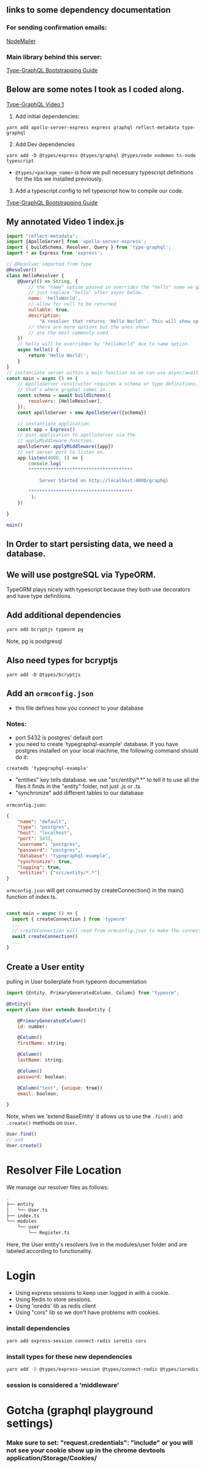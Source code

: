 ## links to some dependency documentation

### For sending confirmation emails:
[NodeMailer](http://nodemailer.com/about/)

### Main library behind this server: 
[Type-GraphQL Bootstrapping Guide](https://19majkel94.github.io/type-graphql/docs/bootstrap.html)


## Below are some notes I took as I coded along.

[Type-GraphQL Video 1](https://www.youtube.com/watch?v=8yZImm2A1KE)

1. Add initial dependencies:
```
yarn add apollo-server-express express graphql reflect-metadata type-graphql
```
2. Add Dev dependencies
```
yarn add -D @types/express @types/graphql @types/node nodemon ts-node typescript
```
 - `@types/<package_name>` is how we pull necessary typescript definitions for the libs we installed previously.

3. Add a typescript.config to tell typescript how to compile our code.

[Type-GraphQL Bootstrapping Guide](https://19majkel94.github.io/type-graphql/docs/bootstrap.html)

## My annotated Video 1 index.js

```javascript
import "reflect-metadata";
import {ApolloServer} from 'apollo-server-express';
import { buildSchema, Resolver, Query } from 'type-graphql';
import * as Express from 'express';

// @Resolver imported from type
@Resolver()
class HelloResolver {
    @Query(() => String, {
        // the "name" option passed in overrides the "hello" name we give the query below.  Could also
        // just replace "hello" after async below.
        name: 'helloWorld',
        // allow for null to be returned
        nullable: true,
        description:
            "A resolver that returns 'Hello World!'. This will show up in the schema documentation visible in GraphQL Playground.",
        // there are more options but the ones shown
        // are the most commonly used.
    })
    // hello will be overridden by "helloWorld" due to name option.
    async hello() {
        return 'Hello World!';
    }
}
// instanciate server within a main function so we can use async/await
const main = async () => {
    // ApolloServer constructor requires a schema or type definitions.
    // that's where graphql comes in..
    const schema = await buildSchema({
        resolvers: [HelloResolver],
    });
    const apolloServer = new ApolloServer({schema})

    // instantiate application
    const app = Express()
    // pass application to apolloServer via the
    // applyMiddleware function.
    apolloServer.applyMiddleware({app})
    // set server port to listen on.
    app.listen(4000, () => {
        console.log(`
        **************************************

            Server Started on http://localhost:4000/graphql

        **************************************
        `);
    })

}

main()
```
## In Order to start persisting data, we need a database.
## We will use postgreSQL via TypeORM.

TypeORM plays nicely with typescript because they both use decorators and have type definitions.

## Add additional dependencies

```sh
yarn add bcryptjs typeorm pg
```  
Note, pg is postgresql

## Also need types for bcryptjs
```
yarn add -D @types/bcryptjs
```

## Add an `ormconfig.json`
 - this file defines how you connect to your database
### Notes:
 - port 5432 is postgres' default port
 - you need to create 'typegraphql-example' database. If you have postgres installed on your local machine, the following command should do it:
```
createdb 'typegraphql-example'
```
 - "entities" key tells database. we use "src/entity/\*.\*" to tell it to use all the files it finds in the "entity" folder, not just .js or .ts.
 - "synchronize" add different tables to our database


`ormconfig.json`:
```json
{
    "name": "default",
    "type": "postgres",
    "host": "localhost",
    "port": 5432,
    "username": "postgres",
    "password": "postgres",
    "database": "typegraphql-example",
    "synchronize": true,
    "logging": true,
    "entities": ["src/entity/*.*"]
}
```

`ormconfig.json` will get consumed by createConnection() in the main() function of index.ts.

```javascript

const main = async () => {
  import { createConnection } from 'typeorm'  
  ...
  // createConnection will read from ormconfig.json to make the connection to the database.
  await createConnection()
  ...
}
```

## Create a User entity

pulling in User boilerplate from typeorm documentation

```javascript
import {Entity, PrimaryGeneratedColumn, Column} from "typeorm";

@Entity()
export class User extends BaseEntity {

    @PrimaryGeneratedColumn()
    id: number;

    @Column()
    firstName: string;

    @Column()
    lastName: string;

    @Column()
    password: boolean;

    @Column("text", {unique: true})
    email: boolean;

}
```
Note, when we 'extend BaseEntity' it allows us to use the `.find()` and `.create()` methods on `User`.

```javascript
User.find()
// and
User.create()
```
# Resolver File Location
We manage our resolver files as follows:
```sh
.
├── entity
│   └── User.ts
├── index.ts
└── modules
    └── user
        └── Register.ts
```
Here, the User entity's resolvers live in the modules/user folder and are labeled according to functionality.

# Login

 - Using express sessions to keep user logged in with a cookie. 
 - Using Redis to store sessions. 
 - Using 'ioredis' lib as redis client
 - Using "cors" lib so we don't have problems with cookies.

### install dependencies
```sh
yarn add express-session connect-redis ioredis cors
```
### install types for these new dependencies
```sh
yarn add -D @types/express-session @types/connect-redis @types/ioredis @types/cors
```

### session is considered a 'middleware'

# Gotcha (graphql playground settings)
### Make sure to set: "request.credentials": "include" or you will not see your cookie show up in the chrome devtools application/Storage/Cookies/